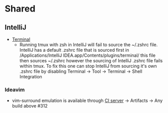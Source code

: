 # Shared

## IntelliJ
* [Terminal](https://www.jetbrains.com/help/idea/2016.3/terminal.html)
  * Running tmux with zsh in IntelliJ will fail to source the ~/.zshrc file.
    IntelliJ has a default .zshrc file that is sourced first in /Applications/IntelliJ IDEA.app/Contents/plugins/terminal/ this file then sources ~/.zshrc however the sourcing of IntelliJ .zshrc file fails within tmux.
    To fix this one can stop IntelliJ from sourcing it's own .zshrc file by disabling Terminal → Tool → Terminal → Shell Integration 
### Ideavim
  * vim-surround emulation is available through [CI server](https://teamcity.jetbrains.com/viewType.html?buildTypeId=IdeaVim_Build&guest=1) → Artifacts → Any build above #312

